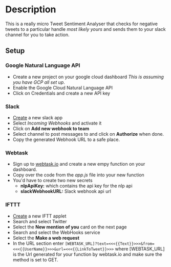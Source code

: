 # Description
This is a really micro Tweet Sentiment Analyser that checks for negative tweets to a particular handle _most likely yours_ and sends them to your slack channel for you to take action.

## Setup
### Google Natural Language API
* Create a new project on your google cloud dashboard _This is assuming you have GCP all set up_.
* Enable the Google Cloud Natural Language API
* Click on Credentials and create a new API key

### Slack
* [Create](https://api.slack.com/apps) a new slack app
* Select *Incoming Webhooks* and activate it
* Click on **Add new webhook to team**
* Select channel to post messages to and click on **Authorize** when done.
* Copy the generated Webhook URL to a safe place.

### Webtask
* Sign up to [webtask.io](https://webtask.io) and create a new empy function on your dashboard.
* Copy over the code from the _app.js_ file into your new function
* You'd have to create two new secrets  
    *  **nlpApiKey:** which contains the api key for the nlp api
    * **slackWebhookURL:** Slack webhook api url

### IFTTT
* [Create](https://ifttt.com/create) a new IFTT applet
* Search and select Twitter
* Select the **New mention of you** card on the next page
* Search and select the WebHooks service
* Select the **Make a web request**
* In the URL section enter ```[WEBTASK_URL]?text=<<<{{Text}}>>>&from=<<<{{UserName}}>>>&url=<<<{{LinkToTweet}}>>>``` where [WEBTASK_URL] is the Url generated for your function by webtask.io and make sure the method is set to GET.

